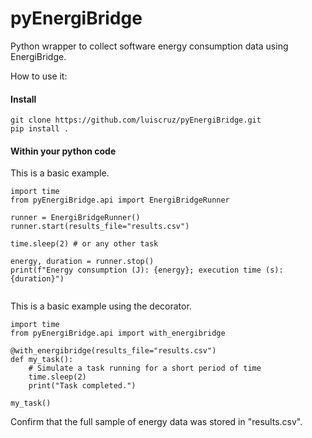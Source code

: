 # pyEnergiBridge
Python wrapper to collect software energy consumption data using EnergiBridge.

How to use it:

#### Install

```
git clone https://github.com/luiscruz/pyEnergiBridge.git
pip install .
```

#### Within your python code


This is a basic example.

```
import time
from pyEnergiBridge.api import EnergiBridgeRunner

runner = EnergiBridgeRunner()
runner.start(results_file="results.csv")

time.sleep(2) # or any other task

energy, duration = runner.stop()
print(f"Energy consumption (J): {energy}; execution time (s): {duration}")


```


This is a basic example using the decorator.
```
import time
from pyEnergiBridge.api import with_energibridge

@with_energibridge(results_file="results.csv")
def my_task():
    # Simulate a task running for a short period of time
    time.sleep(2)
    print("Task completed.")

my_task()

```
Confirm that the full sample of energy data was stored in "results.csv".

